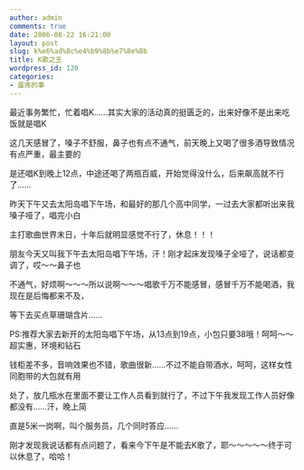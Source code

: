 ```yaml
---
author: admin
comments: true
date: 2006-08-22 16:21:00
layout: post
slug: k%e6%ad%8c%e4%b9%8b%e7%8e%8b
title: K歌之王
wordpress_id: 120
categories:
- 蛋疼的事
---
```


最近事务繁忙，忙着唱K……其实大家的活动真的挺匮乏的，出来好像不是出来吃饭就是唱K  
  
这几天感冒了，嗓子不舒服，鼻子也有点不通气，前天晚上又喝了很多酒导致情况有点严重，最主要的  
  
是还唱K到晚上12点，中途还喝了两瓶百威，开始觉得没什么，后来飙高就不行了……  
  
昨天下午又去太阳岛唱下午场，和最好的那几个高中同学，一过去大家都听出来我嗓子哑了，唱完小白  
  
主打歌曲世界末日，十年后就明显感觉不行了，休息！！！  
  
朋友今天又叫我下午去太阳岛唱下午场，汗！刚才起床发现嗓子全哑了，说话都变调了，哎～～鼻子也  
  
不通气，好烦啊～～～所以说啊～～～唱歌千万不能感冒，感冒千万不能喝酒，我现在是后悔都来不及，  
  
等下去买点草珊瑚含片……  
  
PS:推荐大家去新开的太阳岛唱下午场，从13点到19点，小包只要38哦！呵呵～～超实惠，环境和钻石  
  
钱柜差不多，音响效果也不错，歌曲很新……不过不能自带酒水，呵呵，这样女性同胞带的大包就有用  
  
处了，放几瓶水在里面不要让工作人员看到就行了，不过下午我发现工作人员好像都没有……汗，晚上简  
  
直是5米一岗啊，叫个服务员，几个同时答应……  
  
刚才发现我说话都有点问题了，看来今下午是不能去K歌了，耶～～～～～终于可以休息了，哈哈！
